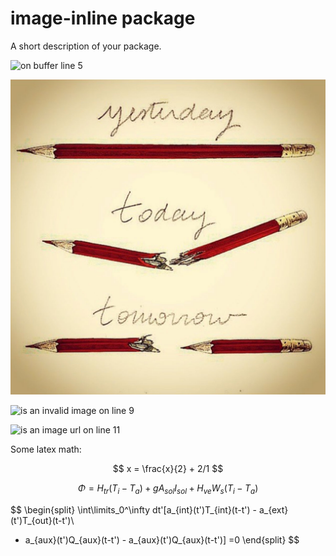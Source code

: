 # image-inline package

A short description of your package.

![on buffer line 5](/Users/jonathanchambers/Pictures/gravatar.jpg)

![on buffer line 7](test-image.jpg)

![is an invalid image on line 9](05.jpg)

![is an image url on line 11](http://imgs.xkcd.com/comics/the_martian.png)

Some latex math:

$$
x = \frac{x}{2} + 2/1
$$

$$
\Phi = H_{tr}(T_{i} - T_{a}) + gA_{sol} I_{sol} + H_{ve}W_s(T_{i} - T_{a})
$$

$$
\begin{split}
\int\limits_0^\infty dt'[a_{int}(t')T_{int}(t-t') - a_{ext}(t')T_{out}(t-t')\\
 - a_{aux}(t')Q_{aux}(t-t') - a_{aux}(t')Q_{aux}(t-t')] =0
\end{split}
$$
